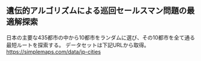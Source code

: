 ## 遺伝的アルゴリズムによる巡回セールスマン問題の最適解探索

日本の主要な435都市の中から10都市をランダムに選び、その10都市を全て通る最短ルートを探索する。
データセットは下記URLから取得。
https://simplemaps.com/data/jp-cities

